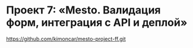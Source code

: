 # Проект 7: «Mesto. Валидация форм, интеграция с API и деплой»
https://github.com/kimoncar/mesto-project-ff.git